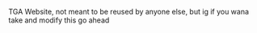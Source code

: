 TGA Website, not meant to be reused by anyone else, but ig if you wana take and modify this go ahead